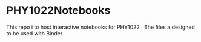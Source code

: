 # PHY1022Notebooks
This repo i to host interactive notebooks for PHY1022 . 
The files a designed to be used with Binder


